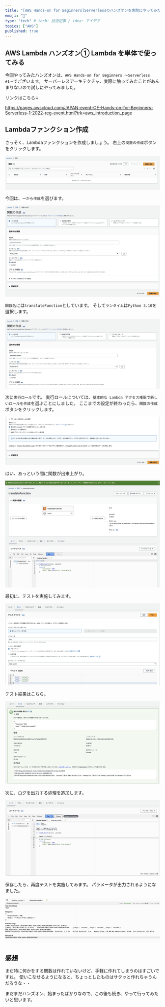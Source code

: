 ```yaml
---
title: "[AWS Hands-on for Beginners]Serverlessのハンズオンを実際にやってみたよ（1）"
emoji: "💬"
type: "tech" # tech: 技術記事 / idea: アイデア
topics: ["AWS"]
published: true
---
```


## AWS Lambda ハンズオン① Lambda を単体で使ってみる

今回やってみたハンズオンは、`AWS Hands-on for Beginners 〜Serverless #1〜`でございます。
サーバーレスアーキテクチャ、実際に触ってみたことがあんまりないので試しにやってみました。

リンクはこちら↓

https://pages.awscloud.com/JAPAN-event-OE-Hands-on-for-Beginners-Serverless-1-2022-reg-event.html?trk=aws_introduction_page

## Lambdaファンクション作成

さっそく、Lambdaファンクションを作成しましょう。
右上の`関数の作成`ボタンをクリックします。

![](/images/aws-serverless-handson-01/2023-06-24-16-37-51.png)

今回は、`一から作成`を選びます。

![](/images/aws-serverless-handson-01/2023-06-24-16-38-28.png)

`関数名`には`translateFunction`としています。
そして`ランタイム`は`Python 3.10`を選択します。

![](/images/aws-serverless-handson-01/2023-06-24-16-39-43.png)

次に`実行ロール`です。
実行ロールについては、`基本的な Lambda アクセス権限で新しいロールを作成`を選ぶことにしました。
ここまでの設定が終わったら、`関数の作成`ボタンをクリックします。

![](/images/aws-serverless-handson-01/2023-06-24-16-40-00.png)

はい、あっという間に関数が出来上がり。

![](/images/aws-serverless-handson-01/2023-06-24-16-40-39.png)

最初に、テストを実施してみます。

![](/images/aws-serverless-handson-01/2023-06-24-16-43-15.png)

テスト結果はこちら。

![](/images/aws-serverless-handson-01/2023-06-24-16-44-04.png)

次に、ログを出力する処理を追加します。

![](/images/aws-serverless-handson-01/2023-06-24-16-46-56.png)

保存したら、再度テストを実施してみます。
パラメータが出力されるようになました。

![](/images/aws-serverless-handson-01/2023-06-24-16-51-55.png)


## 感想
まだ特に何かをする関数は作れていないけど、手軽に作れてしまうのはすごいですね。
使いこなせるようになると、ちょっとしたものはサクッと作れちゃうんだろうな・・

まだまだハンズオン、始まったばかりなので、この後も続き、やって行ってみたいと思います。
